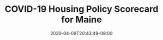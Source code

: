 ---
title: "COVID-19 Housing Policy Scorecard for Maine"
date: 2020-04-09T20:43:49-08:00
layout: single
type: covid-policy-rankings
state_abbrev: me # use state abbreviation.
state_title: Maine
photoCredit:
hasSubnav: true
fbImage: /images/assets/el-scorecard-social-000006.png
twImage: /images/assets/el-scorecard-social-000006.png
socialDescription: COVID-19 Housing Policy Scorecard for Maine
description: See how Maine ranks in our nationwide scorecard of housing policies in response to COVID-19.
url: /covid-policy-scorecard/me
aliases:
    - /covid-policy-scorecard/me
    - /covid-policy-scorecard/maine
    - /es/covid-policy-scorecard/me
    - /es/covid-policy-scorecard/maine
---